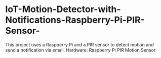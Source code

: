 # IoT-Motion-Detector-with-Notifications-Raspberry-Pi-PIR-Sensor-
This project uses a Raspberry Pi and a PIR sensor to detect motion and send a notification via email.  Hardware:      Raspberry Pi     PIR Motion Sensor
